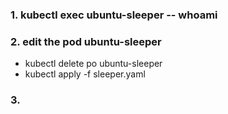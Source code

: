 ### 1. kubectl exec ubuntu-sleeper -- whoami
### 2. edit the pod ubuntu-sleeper
  - kubectl delete po ubuntu-sleeper
  - kubectl apply -f sleeper.yaml

### 3. 